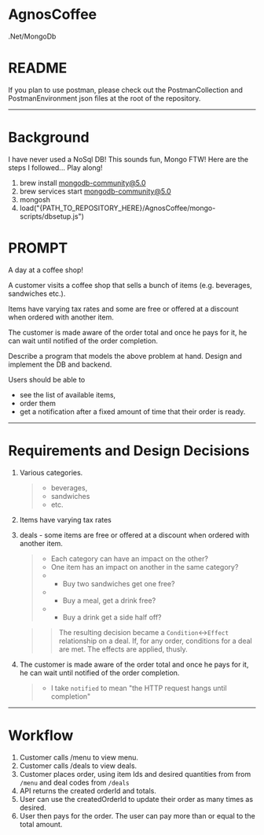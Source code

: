# AgnosCoffee

.Net/MongoDb

# **README**

If you plan to use postman, please check out the
PostmanCollection and PostmanEnvironment json files
at the root of the repository.

---

# Background

I have never used a NoSql DB! This sounds fun, Mongo FTW!
Here are the steps I followed... Play along!

1. brew install mongodb-community@5.0
1. brew services start mongodb-community@5.0
1. mongosh
1. load("{PATH_TO_REPOSITORY_HERE}/AgnosCoffee/mongo-scripts/dbsetup.js")

# **PROMPT**

A day at a coffee shop!

A customer visits a coffee shop that sells a bunch of items (e.g. beverages, sandwiches etc.).

Items have varying tax rates and some are free or offered at a discount when ordered with another item.

The customer is made aware of the order total and once he pays for it, he can wait until notified of the order completion.

Describe a program that models the above problem at hand.
Design and implement the DB and backend.

Users should be able to

- see the list of available items,
- order them
- get a notification after a fixed amount of time that their order is ready.

---

# **Requirements and Design Decisions**

1.  Various categories.
    > - beverages,
    > - sandwiches
    > - etc.
1.  Items have varying tax rates
1.  deals - some items are free or offered at a discount when ordered with another item.

    > - Each category can have an impact on the other?
    > - One item has an impact on another in the same category?
    > - - Buy two sandwiches get one free?
    > - - Buy a meal, get a drink free?
    > - - Buy a drink get a side half off?

    > > The resulting decision became a `Condition`<->`Effect` relationship on a deal. If, for any order, conditions for a deal are met. The effects are applied, thusly.

1.  The customer is made aware of the order total and once he pays for it, he can wait until notified of the order completion.
    > - I take `notified` to mean "the HTTP request hangs until completion"

---

# Workflow

1. Customer calls /menu to view menu.
1. Customer calls /deals to view deals.
1. Customer places order, using item Ids and desired quantities from from `/menu`
   and deal codes from `/deals`
1. API returns the created orderId and totals.
1. User can use the createdOrderId to update their order
   as many times as desired.
1. User then pays for the order.
   The user can pay more than or equal to the total amount.
